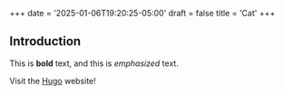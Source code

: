 +++
date = '2025-01-06T19:20:25-05:00'
draft = false
title = 'Cat'
+++

## Introduction

This is **bold** text, and this is *emphasized* text.

Visit the [Hugo](https://gohugo.io) website!